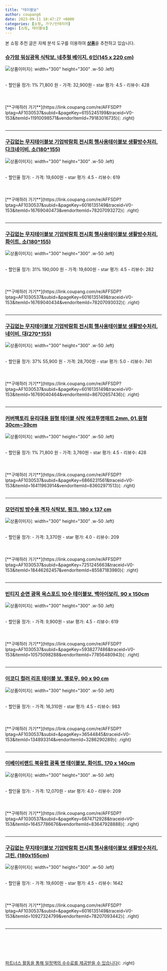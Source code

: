 ```yaml
---
title: "테이블보"
author: coupang6
date: 2023-09-11 10:47:27 +0800
categories: [쇼핑, 가구/인테리어]
tags: [쇼핑, 테이블보]
---
```


본 쇼핑 추천 글은 자체 분석 도구를 이용하여 [**상품**](https://link.coupang.com/a/bao1ui)을 추천하고 있습니다.

### [슈가맘 워싱광목 식탁보, 네추럴 베이지, 6인(145 x 220 cm)](https://link.coupang.com/re/AFFSDP?lptag=AF1030537&subid=&pageKey=6155245199&traceid=V0-153&itemId=11910098571&vendorItemId=79183016735)

![상품이미지](https://thumbnail9.coupangcdn.com/thumbnails/remote/230x230ex/image/rs_quotation_api/inbj3oks/a43278dcc88f42b285f3fe602ad86c20.jpg){: width="300" height="300" .w-50 .left}


<br>
- 할인율 정가: 1%  71,800   원
- 가격: 32,900원
- star 평가: 4.5
- 리뷰수: 428
<br>
<br>
<br>
<br>
[**구매하러 가기**](https://link.coupang.com/re/AFFSDP?lptag=AF1030537&subid=&pageKey=6155245199&traceid=V0-153&itemId=11910098571&vendorItemId=79183016735){: .right}
<br>
<br>

---

### [구김없는 무지테이블보 기업박람회 전시회 행사용테이블보 생활방수처리, 다크네이비, 소(180*155)](https://link.coupang.com/re/AFFSDP?lptag=AF1030537&subid=&pageKey=6016135149&traceid=V0-153&itemId=16769040473&vendorItemId=78207093272)

![상품이미지](https://thumbnail10.coupangcdn.com/thumbnails/remote/230x230ex/image/vendor_inventory/ddf5/44273641e3855030aa6b455ca4179df76b2a75244f0cd90ca0d65eaf30ac.jpg){: width="300" height="300" .w-50 .left}


<br>
- 할인율 정가: 
- 가격: 19,600원
- star 평가: 4.5
- 리뷰수: 619
<br>
<br>
<br>
<br>
[**구매하러 가기**](https://link.coupang.com/re/AFFSDP?lptag=AF1030537&subid=&pageKey=6016135149&traceid=V0-153&itemId=16769040473&vendorItemId=78207093272){: .right}
<br>
<br>

---

### [구김없는 무지테이블보 기업박람회 전시회 행사용테이블보 생활방수처리, 화이트, 소(180*155)](https://link.coupang.com/re/AFFSDP?lptag=AF1030537&subid=&pageKey=6016135149&traceid=V0-153&itemId=16769040434&vendorItemId=78207093032)

![상품이미지](https://thumbnail9.coupangcdn.com/thumbnails/remote/230x230ex/image/vendor_inventory/22e5/202c32f0c5f47660518dd87e74bd2008283b965cd2f59dddcef9c25637d5.jpg){: width="300" height="300" .w-50 .left}


<br>
- 할인율 정가: 31%  190,000   원
- 가격: 19,600원
- star 평가: 4.5
- 리뷰수: 282
<br>
<br>
<br>
<br>
[**구매하러 가기**](https://link.coupang.com/re/AFFSDP?lptag=AF1030537&subid=&pageKey=6016135149&traceid=V0-153&itemId=16769040434&vendorItemId=78207093032){: .right}
<br>
<br>

---

### [구김없는 무지테이블보 기업박람회 전시회 행사용테이블보 생활방수처리, 네이비, 대(270*155)](https://link.coupang.com/re/AFFSDP?lptag=AF1030537&subid=&pageKey=6016135149&traceid=V0-153&itemId=16769040464&vendorItemId=86702657436)

![상품이미지](https://thumbnail10.coupangcdn.com/thumbnails/remote/230x230ex/image/vendor_inventory/f8d8/3acc9d8ba6963bc91bb9dc1955720d3e9917647706909409c1e822a479c6.jpg){: width="300" height="300" .w-50 .left}


<br>
- 할인율 정가: 37%  55,900   원
- 가격: 28,700원
- star 평가: 5.0
- 리뷰수: 741
<br>
<br>
<br>
<br>
[**구매하러 가기**](https://link.coupang.com/re/AFFSDP?lptag=AF1030537&subid=&pageKey=6016135149&traceid=V0-153&itemId=16769040464&vendorItemId=86702657436){: .right}
<br>
<br>

---

### [커버팩토리 유리대용 원형 테이블 식탁 에코투명매트 2mm, 01.원형30cm~39cm](https://link.coupang.com/re/AFFSDP?lptag=AF1030537&subid=&pageKey=6866231561&traceid=V0-153&itemId=16411963914&vendorItemId=83602971513)

![상품이미지](https://thumbnail6.coupangcdn.com/thumbnails/remote/230x230ex/image/vendor_inventory/884e/b0976e55d249fdd28b9121b4ab7474ad48e63372b4e3e7b47c56c0ee3408.jpg){: width="300" height="300" .w-50 .left}


<br>
- 할인율 정가: 1%  71,800   원
- 가격: 3,760원
- star 평가: 4.5
- 리뷰수: 428
<br>
<br>
<br>
<br>
[**구매하러 가기**](https://link.coupang.com/re/AFFSDP?lptag=AF1030537&subid=&pageKey=6866231561&traceid=V0-153&itemId=16411963914&vendorItemId=83602971513){: .right}
<br>
<br>

---

### [모던리빙 방수용 격자 식탁보, 핑크, 180 x 137 cm](https://link.coupang.com/re/AFFSDP?lptag=AF1030537&subid=&pageKey=7251245663&traceid=V0-153&itemId=18446262457&vendorItemId=85587183980)

![상품이미지](https://thumbnail7.coupangcdn.com/thumbnails/remote/230x230ex/image/retail/images/2023/04/07/12/7/bfae363d-fb2c-4ace-a0fe-da1b8d04b14c.jpg){: width="300" height="300" .w-50 .left}


<br>
- 할인율 정가: 
- 가격: 3,370원
- star 평가: 4.0
- 리뷰수: 209
<br>
<br>
<br>
<br>
[**구매하러 가기**](https://link.coupang.com/re/AFFSDP?lptag=AF1030537&subid=&pageKey=7251245663&traceid=V0-153&itemId=18446262457&vendorItemId=85587183980){: .right}
<br>
<br>

---

### [빈티지 순면 광목 옥스포드 10수 테이블보, 백아이보리, 90 x 150cm](https://link.coupang.com/re/AFFSDP?lptag=AF1030537&subid=&pageKey=5938277486&traceid=V0-153&itemId=10575098288&vendorItemId=77856480943)

![상품이미지](https://thumbnail7.coupangcdn.com/thumbnails/remote/230x230ex/image/rs_quotation_api/bz3ywoqh/e33e7b3e17b64e3fa485c39065e2d08a.jpg){: width="300" height="300" .w-50 .left}


<br>
- 할인율 정가: 
- 가격: 9,900원
- star 평가: 4.5
- 리뷰수: 619
<br>
<br>
<br>
<br>
[**구매하러 가기**](https://link.coupang.com/re/AFFSDP?lptag=AF1030537&subid=&pageKey=5938277486&traceid=V0-153&itemId=10575098288&vendorItemId=77856480943){: .right}
<br>
<br>

---

### [이코디 컬러 리프 테이블 보, 옐로우, 90 x 90 cm](https://link.coupang.com/re/AFFSDP?lptag=AF1030537&subid=&pageKey=36544845&traceid=V0-153&itemId=134893314&vendorItemId=3286290289)

![상품이미지](https://thumbnail7.coupangcdn.com/thumbnails/remote/230x230ex/image/retail/images/2017/09/12/17/0/9df28ecf-f0b2-4744-b81c-35a6a12b7302.jpg){: width="300" height="300" .w-50 .left}


<br>
- 할인율 정가: 
- 가격: 16,310원
- star 평가: 4.5
- 리뷰수: 983
<br>
<br>
<br>
<br>
[**구매하러 가기**](https://link.coupang.com/re/AFFSDP?lptag=AF1030537&subid=&pageKey=36544845&traceid=V0-153&itemId=134893314&vendorItemId=3286290289){: .right}
<br>
<br>

---

### [이베이비랜드 북유럽 광폭 면 테이블보, 화이트, 170 x 140cm](https://link.coupang.com/re/AFFSDP?lptag=AF1030537&subid=&pageKey=6874712928&traceid=V0-153&itemId=16457786676&vendorItemId=83647928888)

![상품이미지](https://thumbnail7.coupangcdn.com/thumbnails/remote/230x230ex/image/rs_quotation_api/miuspp8n/b9c3733b087c4625afc42915fc458fc3.jpg){: width="300" height="300" .w-50 .left}


<br>
- 할인율 정가: 
- 가격: 12,070원
- star 평가: 4.0
- 리뷰수: 209
<br>
<br>
<br>
<br>
[**구매하러 가기**](https://link.coupang.com/re/AFFSDP?lptag=AF1030537&subid=&pageKey=6874712928&traceid=V0-153&itemId=16457786676&vendorItemId=83647928888){: .right}
<br>
<br>

---

### [구김없는 무지테이블보 기업박람회 전시회 행사용테이블보 생활방수처리, 그린, (180x155cm)](https://link.coupang.com/re/AFFSDP?lptag=AF1030537&subid=&pageKey=6016135149&traceid=V0-153&itemId=10927324799&vendorItemId=78207093442)

![상품이미지](https://thumbnail8.coupangcdn.com/thumbnails/remote/230x230ex/image/vendor_inventory/7c6e/0d79bb5d9ab42f8590655f3d1518ea3a2f4f5850c48cb43f73549c2f9032.jpg){: width="300" height="300" .w-50 .left}


<br>
- 할인율 정가: 
- 가격: 19,600원
- star 평가: 4.5
- 리뷰수: 1642
<br>
<br>
<br>
<br>
[**구매하러 가기**](https://link.coupang.com/re/AFFSDP?lptag=AF1030537&subid=&pageKey=6016135149&traceid=V0-153&itemId=10927324799&vendorItemId=78207093442){: .right}
<br>
<br>

---
<br><br><br><br><br> [파트너스 활동을 통해 일정액의 수수료를 제공받을 수 있습니다](https://link.coupang.com/a/bao1ui){: .right}